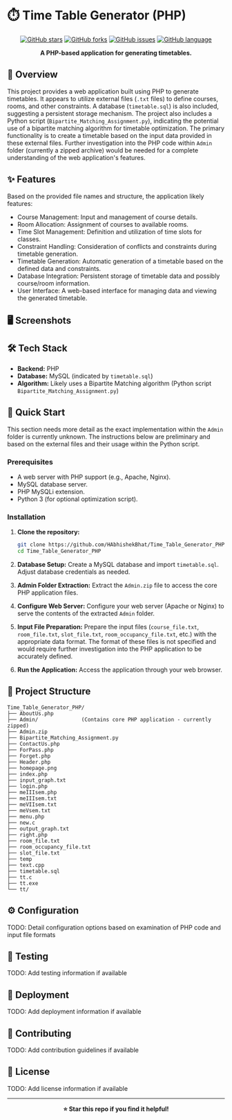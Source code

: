 # ⏱️ Time Table Generator (PHP)

<div align="center">



[![GitHub stars](https://img.shields.io/github/stars/HAbhishekBhat/Time_Table_Generator_PHP?style=for-the-badge)](https://github.com/HAbhishekBhat/Time_Table_Generator_PHP/stargazers)
[![GitHub forks](https://img.shields.io/github/forks/HAbhishekBhat/Time_Table_Generator_PHP?style=for-the-badge)](https://github.com/HAbhishekBhat/Time_Table_Generator_PHP/network)
[![GitHub issues](https://img.shields.io/github/issues/HAbhishekBhat/Time_Table_Generator_PHP?style=for-the-badge)](https://github.com/HAbhishekBhat/Time_Table_Generator_PHP/issues)
[![GitHub language](https://img.shields.io/github/languages/top/HAbhishekBhat/Time_Table_Generator_PHP?style=for-the-badge)](https://github.com/HAbhishekBhat/Time_Table_Generator_PHP)

**A PHP-based application for generating timetables.**

</div>

## 📖 Overview

This project provides a web application built using PHP to generate timetables.  It appears to utilize external files (`.txt` files) to define courses, rooms, and other constraints.  A database (`timetable.sql`) is also included, suggesting a persistent storage mechanism. The project also includes a Python script (`Bipartite_Matching_Assignment.py`), indicating the potential use of a bipartite matching algorithm for timetable optimization.  The primary functionality is to create a timetable based on the input data provided in these external files.  Further investigation into the PHP code within `Admin` folder (currently a zipped archive) would be needed for a complete understanding of the web application's features.

## ✨ Features

Based on the provided file names and structure, the application likely features:

- Course Management: Input and management of course details.
- Room Allocation: Assignment of courses to available rooms.
- Time Slot Management: Definition and utilization of time slots for classes.
- Constraint Handling: Consideration of conflicts and constraints during timetable generation.
- Timetable Generation: Automatic generation of a timetable based on the defined data and constraints.
- Database Integration: Persistent storage of timetable data and possibly course/room information.
- User Interface: A web-based interface for managing data and viewing the generated timetable.

## 🖥️ Screenshots




## 🛠️ Tech Stack

- **Backend:** PHP
- **Database:** MySQL (indicated by `timetable.sql`)
- **Algorithm:**  Likely uses a Bipartite Matching algorithm (Python script `Bipartite_Matching_Assignment.py`)


## 🚀 Quick Start

This section needs more detail as the exact implementation within the `Admin` folder is currently unknown.  The instructions below are preliminary and based on the external files and their usage within the Python script.

### Prerequisites

- A web server with PHP support (e.g., Apache, Nginx).
- MySQL database server.
- PHP MySQLi extension.
- Python 3 (for optional optimization script).

### Installation

1. **Clone the repository:**
   ```bash
   git clone https://github.com/HAbhishekBhat/Time_Table_Generator_PHP.git
   cd Time_Table_Generator_PHP
   ```

2. **Database Setup:**
   Create a MySQL database and import `timetable.sql`.  Adjust database credentials as needed.

3. **Admin Folder Extraction:** Extract the `Admin.zip` file to access the core PHP application files.

4. **Configure Web Server:**  Configure your web server (Apache or Nginx) to serve the contents of the extracted `Admin` folder.

5. **Input File Preparation:** Prepare the input files (`course_file.txt`, `room_file.txt`, `slot_file.txt`, `room_occupancy_file.txt`, etc.) with the appropriate data format.  The format of these files is not specified and would require further investigation into the PHP application to be accurately defined.

6. **Run the Application:** Access the application through your web browser.


## 📁 Project Structure

```
Time_Table_Generator_PHP/
├── AboutUs.php
├── Admin/              (Contains core PHP application - currently zipped)
├── Admin.zip
├── Bipartite_Matching_Assignment.py
├── ContactUs.php
├── ForPass.php
├── Forget.php
├── Header.php
├── homepage.png
├── index.php
├── input_graph.txt
├── login.php
├── meIIIsem.php
├── meIIIsem.txt
├── meVIIsem.txt
├── meVsem.txt
├── menu.php
├── new.c
├── output_graph.txt
├── right.php
├── room_file.txt
├── room_occupancy_file.txt
├── slot_file.txt
├── temp
├── text.cpp
├── timetable.sql
├── tt.c
├── tt.exe
└── tt/
```


## ⚙️ Configuration

TODO: Detail configuration options based on examination of PHP code and input file formats


## 🧪 Testing

TODO: Add testing information if available


## 🚀 Deployment

TODO: Add deployment information if available


## 🤝 Contributing

TODO: Add contribution guidelines if available


## 📄 License

TODO: Add license information if available


---

<div align="center">

**⭐ Star this repo if you find it helpful!**

</div>
